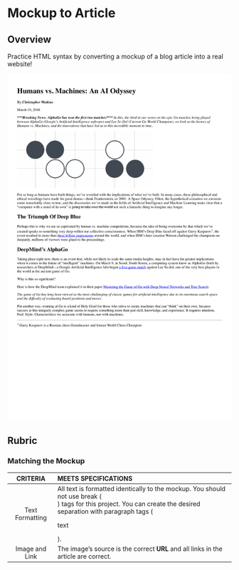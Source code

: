 # Mockup to Article

## Overview

Practice HTML syntax by converting a mockup of a blog article into a real website!

![Mockup](./mockup.jpg)

## Rubric

### Matching the Mockup

| CRITERIA                | MEETS SPECIFICATIONS                                                     |
| :---------------------: | :------------------------------------------------------------------------|
| Text Formatting         | All text is formatted identically to the mockup. You should not use break (<br>) tags for this project. You can create the desired separation with paragraph tags (<p>text</p>). |
| Image and Link          | The image’s source is the correct __URL__ and all links in the article are correct. |
